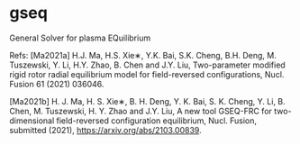 # gseq
General Solver for plasma EQuilibrium

Refs:
[Ma2021a] H.J. Ma, H.S. Xie∗, Y.K. Bai, S.K. Cheng, B.H. Deng, M. Tuszewski, Y. Li, H.Y. Zhao, B. Chen and J.Y. Liu, Two-parameter modified rigid rotor radial equilibrium model for field-reversed configurations, Nucl. Fusion 61 (2021) 036046.

[Ma2021b] H. J. Ma, H. S. Xie∗, B. H. Deng, Y. K. Bai, S. K. Cheng, Y. Li, B. Chen, M. Tuszewski, H. Y. Zhao and J.Y. Liu, A new tool GSEQ-FRC for two-dimensional field-reversed configuration equilibrium, Nucl. Fusion, submitted (2021), https://arxiv.org/abs/2103.00839.

